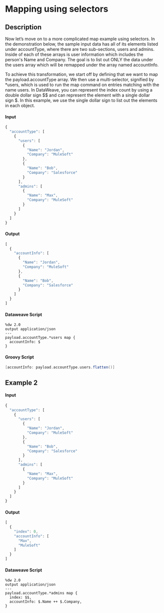 # Mapping using selectors

## Description

Now let’s move on to a more complicated map example using selectors. In the demonstration below, the sample input data has all of its elements listed under accountType, where there are two sub-sections, users and admins. Inside of each of these arrays is user information which includes the person's Name and Company. The goal is to list out ONLY the data under the users array which will be remapped under the array named accountInfo.

To achieve this transformation, we start off by defining that we want to map the payload.accountType array. We then use a multi-selector, signified by *users, which is used to run the map command on entries matching with the name users. In DataWeave, you can represent the index count by using a double dollar sign $$ and can represent the element with a single dollar sign $. In this example, we use the single dollar sign to list out the elements in each object.

#### Input
``` javascript
{
  "accountType": [
    {
      "users": [
        {
          "Name": "Jordan",
          "Company": "MuleSoft"
        },
        {
          "Name": "Bob",
          "Company": "Salesforce"
        }
      ],
      "admins": [
        {
          "Name": "Max",
          "Company": "MuleSoft"
        }
      ]
    }
  ]
}
```
#### Output

``` javascript
[
  {
    "accountInfo": [
      {
        "Name": "Jordan",
        "Company": "MuleSoft"
      },
      {
        "Name": "Bob",
        "Company": "Salesforce"
      }
    ]
  }
]
```

#### Dataweave Script

```
%dw 2.0
output application/json
---
payload.accountType.*users map {
  accountInfo: $
}
```

#### Groovy Script

``` groovy
[accountInfo: payload.accountType.users.flatten()]
```

## Example 2

#### Input

``` javascript
{
  "accountType": [
    {
      "users": [
        {
          "Name": "Jordan",
          "Company": "MuleSoft"
        },
        {
          "Name": "Bob",
          "Company": "Salesforce"
        }
      ],
      "admins": [
        {
          "Name": "Max",
          "Company": "MuleSoft"
        }
      ]
    }
  ]
}
```

#### Output

``` javascript
[
  {
    "index": 0,
    "accountInfo": [
      "Max",
      "MuleSoft"
    ]
  }
]
```

#### Dataweave Script

```
%dw 2.0
output application/json
---
payload.accountType.*admins map {
  index: $$,
  accountInfo: $.Name ++ $.Company,
}
```
